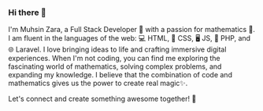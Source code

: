 ### Hi there 👋
I'm Muhsin Zara, a Full Stack Developer 🚀 with a passion for mathematics 🧮. I am fluent in the languages of the web: 💻 HTML, 🎨 CSS, 🖥️ JS, 💾 PHP, and 🌐 Laravel. 
I love bringing ideas to life and crafting immersive digital experiences. When I'm not coding, you can find me exploring the fascinating world of mathematics, solving complex problems, and expanding my knowledge. I believe that the combination of code and mathematics gives us the power to create real magic✨. 

Let's connect and create something awesome together! 🌟

<!--
**muhsinzara/muhsinzara** is a ✨ _special_ ✨ repository because its `README.md` (this file) appears on your GitHub profile.

Here are some ideas to get you started:

- 🔭 I’m currently working on ...
- 🌱 I’m currently learning ...
- 👯 I’m looking to collaborate on ...
- 🤔 I’m looking for help with ...
- 💬 Ask me about ...
- 📫 How to reach me: ...
- 😄 Pronouns: ...
- ⚡ Fun fact: ...
-->
